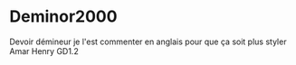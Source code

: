 # Deminor2000
Devoir démineur je l'est commenter en anglais pour que ça soit plus styler
Amar Henry GD1.2
